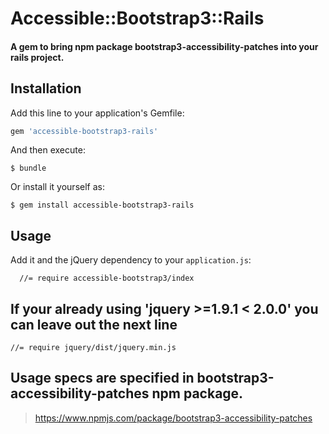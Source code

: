 # Accessible::Bootstrap3::Rails

#### A gem to bring npm package bootstrap3-accessibility-patches into your rails project.

## Installation

Add this line to your application's Gemfile:

```ruby
gem 'accessible-bootstrap3-rails'
```

And then execute:

    $ bundle

Or install it yourself as:

    $ gem install accessible-bootstrap3-rails

## Usage

Add it and the jQuery dependency to your `application.js`:
```
  //= require accessible-bootstrap3/index
```
## If your already using 'jquery >=1.9.1 < 2.0.0' you can leave out the next line

`//= require jquery/dist/jquery.min.js`

## Usage specs are specified in bootstrap3-accessibility-patches npm package.

> https://www.npmjs.com/package/bootstrap3-accessibility-patches


